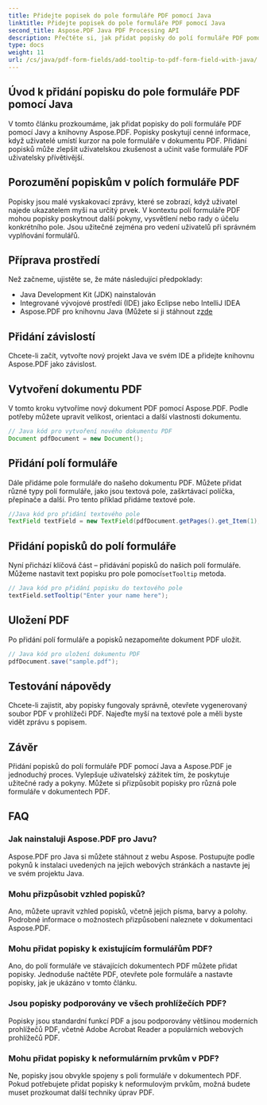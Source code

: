 ```yaml
---
title: Přidejte popisek do pole formuláře PDF pomocí Java
linktitle: Přidejte popisek do pole formuláře PDF pomocí Java
second_title: Aspose.PDF Java PDF Processing API
description: Přečtěte si, jak přidat popisky do polí formuláře PDF pomocí Javy. Podrobný průvodce pomocí Aspose.PDF pro Java API.
type: docs
weight: 11
url: /cs/java/pdf-form-fields/add-tooltip-to-pdf-form-field-with-java/
---
```


## Úvod k přidání popisku do pole formuláře PDF pomocí Java

V tomto článku prozkoumáme, jak přidat popisky do polí formuláře PDF pomocí Javy a knihovny Aspose.PDF. Popisky poskytují cenné informace, když uživatelé umístí kurzor na pole formuláře v dokumentu PDF. Přidání popisků může zlepšit uživatelskou zkušenost a učinit vaše formuláře PDF uživatelsky přívětivější.

## Porozumění popiskům v polích formuláře PDF

Popisky jsou malé vyskakovací zprávy, které se zobrazí, když uživatel najede ukazatelem myši na určitý prvek. V kontextu polí formuláře PDF mohou popisky poskytnout další pokyny, vysvětlení nebo rady o účelu konkrétního pole. Jsou užitečné zejména pro vedení uživatelů při správném vyplňování formulářů.

## Příprava prostředí

Než začneme, ujistěte se, že máte následující předpoklady:

- Java Development Kit (JDK) nainstalován
- Integrované vývojové prostředí (IDE) jako Eclipse nebo IntelliJ IDEA
-  Aspose.PDF pro knihovnu Java (Můžete si ji stáhnout z[zde](https://releases.aspose.com/pdf/java/)

## Přidání závislostí

Chcete-li začít, vytvořte nový projekt Java ve svém IDE a přidejte knihovnu Aspose.PDF jako závislost.

## Vytvoření dokumentu PDF

V tomto kroku vytvoříme nový dokument PDF pomocí Aspose.PDF. Podle potřeby můžete upravit velikost, orientaci a další vlastnosti dokumentu.

```java
// Java kód pro vytvoření nového dokumentu PDF
Document pdfDocument = new Document();
```

## Přidání polí formuláře

Dále přidáme pole formuláře do našeho dokumentu PDF. Můžete přidat různé typy polí formuláře, jako jsou textová pole, zaškrtávací políčka, přepínače a další. Pro tento příklad přidáme textové pole.

```java
//Java kód pro přidání textového pole
TextField textField = new TextField(pdfDocument.getPages().get_Item(1), new Rectangle(100, 100, 200, 30));
```

## Přidání popisků do polí formuláře

 Nyní přichází klíčová část – přidávání popisků do našich polí formuláře. Můžeme nastavit text popisku pro pole pomocí`setTooltip` metoda.

```java
// Java kód pro přidání popisku do textového pole
textField.setTooltip("Enter your name here");
```

## Uložení PDF

Po přidání polí formuláře a popisků nezapomeňte dokument PDF uložit.

```java
// Java kód pro uložení dokumentu PDF
pdfDocument.save("sample.pdf");
```

## Testování nápovědy

Chcete-li zajistit, aby popisky fungovaly správně, otevřete vygenerovaný soubor PDF v prohlížeči PDF. Najeďte myší na textové pole a měli byste vidět zprávu s popisem.

## Závěr

Přidání popisků do polí formuláře PDF pomocí Java a Aspose.PDF je jednoduchý proces. Vylepšuje uživatelský zážitek tím, že poskytuje užitečné rady a pokyny. Můžete si přizpůsobit popisky pro různá pole formuláře v dokumentech PDF.

## FAQ

### Jak nainstaluji Aspose.PDF pro Javu?

Aspose.PDF pro Java si můžete stáhnout z webu Aspose. Postupujte podle pokynů k instalaci uvedených na jejich webových stránkách a nastavte jej ve svém projektu Java.

### Mohu přizpůsobit vzhled popisků?

Ano, můžete upravit vzhled popisků, včetně jejich písma, barvy a polohy. Podrobné informace o možnostech přizpůsobení naleznete v dokumentaci Aspose.PDF.

### Mohu přidat popisky k existujícím formulářům PDF?

Ano, do polí formuláře ve stávajících dokumentech PDF můžete přidat popisky. Jednoduše načtěte PDF, otevřete pole formuláře a nastavte popisky, jak je ukázáno v tomto článku.

### Jsou popisky podporovány ve všech prohlížečích PDF?

Popisky jsou standardní funkcí PDF a jsou podporovány většinou moderních prohlížečů PDF, včetně Adobe Acrobat Reader a populárních webových prohlížečů PDF.

### Mohu přidat popisky k neformulárním prvkům v PDF?

Ne, popisky jsou obvykle spojeny s poli formuláře v dokumentech PDF. Pokud potřebujete přidat popisky k neformulovým prvkům, možná budete muset prozkoumat další techniky úprav PDF.